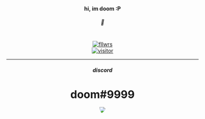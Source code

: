 <center>
  <h4>hi, im doom :P</h4>
  <h5>🍩</h5>
  <br>
  <a href="https://github.com/notDoom">
    <img alt="fllwrs" src="https://img.shields.io/github/followers/notDoom?logo=github&style=for-the-badge" />
  </a>
  <br>
  <a href="https://github.com/notDoom">
    <img alt="visitor" src="https://visitor-badge.laobi.icu/badge?page_id=notDoom.notDoom" />
  </a>
  <hr>
  <h5>discord</h5>
  <h1>doom#9999
  <br>
  <img src='https://cdn.discordapp.com/avatars/854128203454480434/0005f954fc6cc890e86281b5463b130a.png' style='border-radius:50%;padding-top:1rem;'>
  </h1>
</center>
